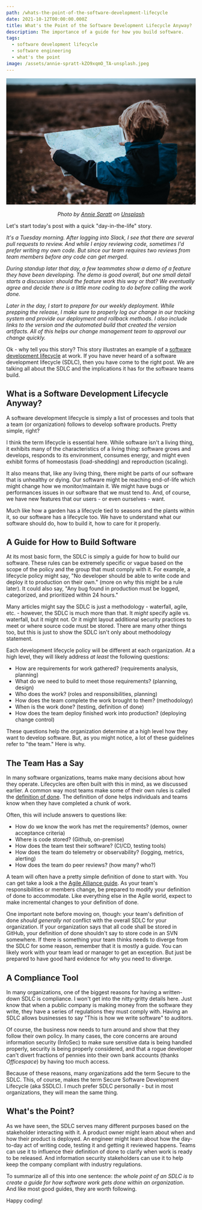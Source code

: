 ```yaml
---
path: /whats-the-point-of-the-software-development-lifecycle
date: 2021-10-12T00:00:00.000Z
title: What's the Point of the Software Development Lifecycle Anyway?
description: The importance of a guide for how you build software.
tags:
  - software development lifecycle
  - software engineering
  - what's the point
image: /assets/annie-spratt-kZO9xqmO_TA-unsplash.jpeg 
---
```


<center>

![](../assets/annie-spratt-kZO9xqmO_TA-unsplash.jpeg)

<i>

Photo by <a href="https://unsplash.com/@anniespratt?utm_source=unsplash&utm_medium=referral&utm_content=creditCopyText">Annie Spratt</a> on <a href="https://unsplash.com/s/visual/9fb65126-dee1-436b-94e4-b28f7181ef6f?utm_source=unsplash&utm_medium=referral&utm_content=creditCopyText">Unsplash</a>

</i>

</center>

Let's start today's post with a quick "day-in-the-life" story.

<i>

It's a Tuesday morning. After logging into Slack, I see that there are several pull requests to review. And while I enjoy reviewing code, sometimes I'd prefer writing my own code. But since our team requires two reviews from team members before any code can get merged.

During standup later that day, a few teammates show a demo of a feature they have been developing. The demo is good overall, but one small detail starts a discussion: should the feature work this way or that? We eventually agree and decide there is a little more coding to do before calling the work done.

Later in the day, I start to prepare for our weekly deployment. While prepping the release, I make sure to properly log our change in our tracking system and provide our deployment and rollback methods. I also include links to the version and the automated build that created the version artifacts. All of this helps our change management team to approval our change quickly.

</i>

Ok - why tell you this story? This story illustrates an example of a [software development lifecycle](https://www.techopedia.com/definition/22193/software-development-life-cycle-sdlc) at work. If you have never heard of a software development lifecycle (SDLC), then you have come to the right post. We are talking all about the SDLC and the implications it has for the software teams build.

## What is a Software Development Lifecycle Anyway?

A software development lifecycle is simply a list of processes and tools that a team (or organization) follows to develop software products. Pretty simple, right? 

I think the term lifecycle is essential here. While software isn't a living thing, it exhibits many of the characteristics of a living thing: software grows and develops, responds to its environment, consumes energy, and might even exhibit forms of homeostasis (load-shedding) and reproduction (scaling). 

It also means that, like any living thing, there might be parts of our software that is unhealthy or dying. Our software might be reaching end-of-life which might change how we monitor/maintain it. We might have bugs or performances issues in our software that we must tend to. And, of course, we have new features that our users - or even ourselves - want. 

Much like how a garden has a lifecycle tied to seasons and the plants within it, so our software has a lifecycle too. We have to understand what our software should do, how to build it, how to care for it properly.

## A Guide for How to Build Software

At its most basic form, the SDLC is simply a guide for how to build our software. These rules can be extremely specific or vague based on the scope of the policy and the group that must comply with it. For example, a lifecycle policy might say, "No developer should be able to write code and deploy it to production on their own." (more on why this might be a rule later). It could also say, "Any bug found in production must be logged, categorized, and prioritized within 24 hours."

Many articles might say the SDLC is just a methodology - waterfall, agile, etc. - however, the SDLC is much more than that. It _might_ specify agile vs. waterfall, but it might not. Or it might layout additional security practices to meet or where source code must be stored. There are many other things too, but this is just to show the SDLC isn't only about methodology statement.

Each development lifecycle policy will be different at each organization. At a high level, they will likely address _at least_ the following questions:

* How are requirements for work gathered? (requirements analysis, planning) 
* What do we need to build to meet those requirements? (planning, design) 
* Who does the work? (roles and responsibilities, planning)
* How does the team complete the work brought to them? (methodology)
* When is the work done? (testing, definition of done)
* How does the team deploy finished work into production? (deploying change control) 

These questions help the organization determine at a high level how they want to develop software. But, as you might notice, a lot of these guidelines refer to "the team." Here is why.

## The Team Has a Say

In many software organizations, teams make many decisions about how they operate. Lifecycles are often built with this in mind, as we discussed earlier. A common way most teams make some of their own rules is called the [definition of done](https://www.scrum.org/resources/blog/done-understanding-definition-done). The definition of done helps individuals and teams know when they have completed a chunk of work. 

Often, this will include answers to questions like:

* How do we know the work has met the requirements? (demos, owner acceptance criteria)
* Where is code stored? (Github, on-premise)
* How does the team test their software? (CI/CD, testing tools)
* How does the team do telemetry or observability? (logging, metrics, alerting)
* How does the team do peer reviews? (how many? who?)

A team will often have a pretty simple definition of done to start with. You can get take a look a the [Agile Alliance guide](https://www.agilealliance.org/glossary/definition-of-done/). As your team's responsibilities or members change, be prepared to modify your definition of done to accommodate. Like everything else in the Agile world, expect to make incremental changes to your definition of done.

One important note before moving on, though: your team's definition of done _should generally not_ conflict with the overall SDLC for your organization. If your organization says that all code shall be stored in GitHub, your definition of done shouldn't say to store code in an SVN somewhere. If there is something your team thinks needs to diverge from the SDLC for some reason, remember that it is mostly a guide. You can likely work with your team lead or manager to get an exception. But just be prepared to have good hard evidence for why you need to diverge.

## A Compliance Tool

In many organizations, one of the biggest reasons for having a written-down SDLC is compliance. I won't get into the nitty-gritty details here. Just know that when a public company is making money from the software they write, they have a series of regulations they must comply with. Having an SDLC allows businesses to say "This is how we write software" to auditors.

Of course, the business now needs to turn around and show that they follow their own policy. In many cases, the core concerns are around information security (InfoSec) to make sure sensitive data is being handled properly, security is being properly considered, and that a rogue developer can't divert fractions of pennies into their own bank accounts (thanks _Officespace_) by having too much access.

Because of these reasons, many organizations add the term Secure to the SDLC. This, of course, makes the term Secure Software Development Lifecycle (aka SSDLC). I much prefer SDLC personally - but in most organizations, they will mean the same thing.

## What's the Point?

As we have seen, the SDLC serves many different purposes based on the stakeholder interacting with it. A product owner might learn about when and how their product is deployed. An engineer might learn about how the day-to-day act of writing code, testing it and getting it reviewed happens. Teams can use it to influence their definition of done to clarify when work is ready to be released. And information security stakeholders can use it to help keep the company compliant with industry regulations. 

To summarize all of this into one sentence: _the whole point of an SDLC is to create a guide for how software work gets done within an organization_. And like most good guides, they are worth following. 

Happy coding!
